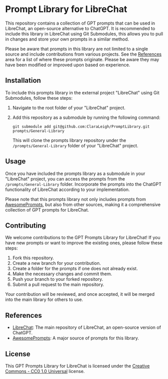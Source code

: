 # Prompt Library for LibreChat

This repository contains a collection of GPT prompts that can be used in LibreChat, an open-source alternative to ChatGPT. It is recommended to include this library in LibreChat using Git Submodules, this allows you to pull in changes and store your own prompts in a similar method. 

Please be aware that prompts in this library are not limited to a single source and include contributions from various projects. See the [References](#References) area for a list of where these prompts originate. Please be aware they may have been modified or improved upon based on experience.

## Installation

To include this prompts library in the external project "LibreChat" using Git Submodules, follow these steps:

1. Navigate to the root folder of your "LibreChat" project.
2. Add this repository as a submodule by running the following command:

   ```shell
   git submodule add git@github.com:ClaraLeigh/PromptLibrary.git prompts/General-Library
   ```

   This will clone the prompts library repository under the `/prompts/General-Library` folder of your "LibreChat" project.

## Usage

Once you have included the prompts library as a submodule in your "LibreChat" project, you can access the prompts from the `/prompts/General-Library` folder. Incorporate the prompts into the ChatGPT functionality of LibreChat according to your implementation.

Please note that this prompts library not only includes prompts from [AwesomePrompts](https://github.com/f/awesome-chatgpt-prompts), but also from other sources, making it a comprehensive collection of GPT prompts for LibreChat.

## Contributing

We welcome contributions to the GPT Prompts Library for LibreChat! If you have new prompts or want to improve the existing ones, please follow these steps:

1. Fork this repository.
2. Create a new branch for your contribution.
3. Create a folder for the prompts if one does not already exist.
4. Make the necessary changes and commit them.
5. Push your branch to your forked repository.
6. Submit a pull request to the main repository.

Your contribution will be reviewed, and once accepted, it will be merged into the main library for others to use.

## References

- [LibreChat](https://github.com/danny-avila/LibreChat/): The main repository of LibreChat, an open-source version of ChatGPT.
- [AwesomePrompts](https://github.com/f/awesome-chatgpt-prompts): A major source of prompts for this library.

## License

This GPT Prompts Library for LibreChat is licensed under the [Creative Commons - CC0 1.0 Universal](https://creativecommons.org/publicdomain/zero/1.0/) license.